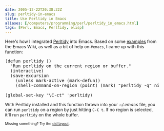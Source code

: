 ```yaml
--- 
date: 2005-12-22T20:38:32Z
slug: perltidy-in-emacs
title: Use Perltidy in Emacs
aliases: [/computers/programming/perl/perltidy_in_emacs.html]
tags: [Perl, Emacs, Perltidy, elisp]
---
```


<p>Here's how I integrated <a href="http://search.cpan.org/dist/Perl-Tidy" title="Perltidy on CPAN">Perltidy</a> into Emacs. Based on some <a href="http://www.emacswiki.org/cgi-bin/wiki/CPerlMode" title="CPerlMode on Emacs Wiki, including Perltidy examples">examples</a> from the Emacs Wiki, as well as a bit of help on <code>#emacs</code>, I came up with this function:</p>

<pre>
(defun perltidy ()
  &quot;Run perltidy on the current region or buffer.&quot;
  (interactive)
  (save-excursion
    (unless mark-active (mark-defun))
    (shell-command-on-region (point) (mark) &quot;perltidy -q&quot; nil t)))

(global-set-key &quot;\C-ct&quot; &#x0027;perltidy)
</pre>

<p>With Perltidy installed and this function thrown into your <em>~/.emacs</em> file, you can run <code>perltidy</code> on a region by just hitting <code>C-C t</code>. If no region is selected, it'll run <code>perltidy</code> on the whole buffer.</p>

<p class="past"><small>Missing something? Try the <a rel="nofollow" href="http://past.justatheory.com/computers/programming/perl/perltidy_in_emacs.html">old layout</a>.</small></p>


